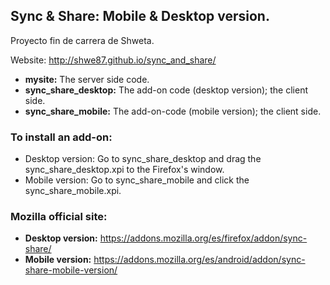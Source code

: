 Sync & Share: Mobile & Desktop version.
------------------------------------------------------------------------------------------------------------
Proyecto fin de carrera de Shweta.

Website: <a href="http://shwe87.github.com/sync_and_share/">http://shwe87.github.io/sync_and_share/</a>

* **mysite:** The server side code.
* **sync_share_desktop:** The add-on code (desktop version); the client side.
* **sync_share_mobile:** The add-on-code (mobile version); the client side.

### To install an add-on:
* Desktop version: Go to sync_share_desktop and drag the sync_share_desktop.xpi to the Firefox's window.
* Mobile version: Go to sync_share_mobile and click the sync_share_mobile.xpi.

### Mozilla official site:
* **Desktop version:** <a href="https://addons.mozilla.org/es/firefox/addon/sync-share/">https://addons.mozilla.org/es/firefox/addon/sync-share/</a>
* **Mobile version:** <a href="https://addons.mozilla.org/es/android/addon/sync-share-mobile-version/">https://addons.mozilla.org/es/android/addon/sync-share-mobile-version/</a>
